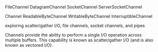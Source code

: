 FileChannel
DatagramChannel
SocketChannel
ServerSocketChannel

Channel
ReadableByteChannel
WritableByteChannel
InterruptibleChannel




exploring scatter/gather I/O, file channels, socket channels, and pipes



Channels provide the ability to perform a single I/O operation across multiple
buffers. This capability is known as scatter/gather I/O (and is also known as
vectored I/O).